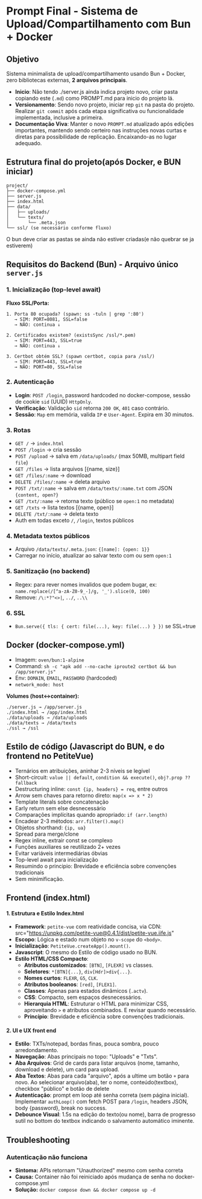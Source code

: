 # Prompt Final - Sistema de Upload/Compartilhamento com Bun + Docker

## Objetivo
Sistema minimalista de upload/compartilhamento usando Bun + Docker, zero bibliotecas externas, **2 arquivos principais**.

- **Inicio**: Não tendo ./server.js ainda indica projeto novo, criar pasta copiando este (`.md`) como PROMPT.md para inicio do projeto lá.
- **Versionamento**: Sendo novo projeto, iniciar rep `git` na pasta do projeto. Realizar `git commit` após cada etapa significativa ou funcionalidade implementada, inclusive a primeira.
- **Documentação Viva**: Manter o novo `PROMPT.md` atualizado após edições importantes, mantendo sendo certeiro nas instruções novas curtas e diretas para possibilidade de replicação. Encaixando-as no lugar adequado.

## Estrutura final do projeto(após Docker, e BUN iniciar)
```
project/
├── docker-compose.yml
├── server.js
├── index.html
├── data/
│   ├── uploads/
│   └── texts/
│       └── .meta.json
└── ssl/ (se necessário conforme fluxo)
```

O bun deve criar as pastas se ainda não estiver criadas(e não quebrar se ja estiverem)

## Requisitos do Backend (Bun) - Arquivo único `server.js`

### 1. Inicialização (top-level await)

**Fluxo SSL/Porta:**
```
1. Porta 80 ocupada? (spawn: ss -tuln | grep ':80')
   → SIM: PORT=8081, SSL=false
   → NÃO: continua ↓
   
2. Certificados existem? (existsSync /ssl/*.pem)
   → SIM: PORT=443, SSL=true
   → NÃO: continua ↓
   
3. Certbot obtém SSL? (spawn certbot, copia para /ssl/)
   → SIM: PORT=443, SSL=true
   → NÃO: PORT=80, SSL=false
```

### 2. Autenticação
- **Login**: `POST /login`, password hardcoded no docker-compose, sessão de cookie `sid` (UUID) `HttpOnly`.
- **Verificação**: Validação `sid` retorna `200 OK`, `401` caso contrário.
- **Sessão**: `Map` em memória, valida `IP` e `User-Agent`. Expira em 30 minutos.

### 3. Rotas
- `GET /` → `index.html`
- `POST /login` → cria sessão
- `POST /upload` → salva em `/data/uploads/` (max 50MB, multipart field `file`)
- `GET /files` → lista arquivos [{name, size}]
- `GET /files/:name` → download
- `DELETE /files/:name` → deleta arquivo
- `POST /txt/:name` → salva em `/data/texts/:name.txt` com JSON `{content, open?}`
- `GET /txt/:name` → retorna texto (público se `open:1` no metadata)
- `GET /txts` → lista textos [{name, open}]
- `DELETE /txt/:name` → deleta texto
- Auth em todas exceto `/`, `/login`, textos públicos

### 4. Metadata textos públicos
- Arquivo `/data/texts/.meta.json`: `{[name]: {open: 1}}`
- Carregar no início, atualizar ao salvar texto com ou sem `open:1`

### 5. Sanitização (no backend)
- Regex: para rever nomes invalidos que podem bugar, ex: `name.replace(/[^a-zA-Z0-9_-]/g, '_').slice(0, 100)`
- Remove: `/\:*?"<>|`, `../`, `..\\`

### 6. SSL
- `Bun.serve({ tls: { cert: file(...), key: file(...) } })` se SSL=true

## Docker (docker-compose.yml)

- Imagem: `oven/bun:1-alpine`
- Command: `sh -c "apk add --no-cache iproute2 certbot && bun /app/server.js"`
- Env: `DOMAIN`, `EMAIL`, `PASSWORD` (hardcoded)
- `network_mode: host`

**Volumes (host↔container):**
```
./server.js → /app/server.js
./index.html → /app/index.html
./data/uploads → /data/uploads
./data/texts → /data/texts
./ssl → /ssl
```

## Estilo de código (Javascript do BUN, e do frontend no PetiteVue)

- Ternários em atribuições, aninhar 2-3 níveis se legível
- Short-circuit: `value || default`, `condition && execute()`, `obj?.prop ?? fallback`
- Destructuring inline: `const {ip, headers} = req`, entre outros
- Arrow sem chaves para retorno direto: `map(x => x * 2)`
- Template literals sobre concatenação
- Early return sem else desnecessário
- Comparações implícitas quando apropriado: `if (arr.length)`
- Encadear 2-3 métodos: `arr.filter().map()`
- Objetos shorthand: `{ip, ua}`
- Spread para merge/clone
- Regex inline, extrair const se complexo
- Funções auxiliares se reutilizado 2+ vezes
- Evitar variáveis intermediárias óbvias
- Top-level await para inicialização
- Resumindo o principio: Brevidade e eficiência sobre convenções tradicionais
- Sem minimificação.

## Frontend (index.html)

#### 1. Estrutura e Estilo Index.html
- **Framework**: `petite-vue` com reatividade concisa, via CDN: src="https://unpkg.com/petite-vue@0.4.1/dist/petite-vue.iife.js"
- **Escopo**: Lógica e estado num objeto no `v-scope` do `<body>`.
- **Inicialização**: `PetiteVue.createApp().mount()`.
- **Javascript**: O mesmo do Estilo de código usado no BUN.
- **Estilo HTML/CSS Compacto**:
    - **Atributos customizados**: `[BTN]`, `[FLEXR]` vs classes.
    - **Seletores**: `*[BTN]{...}`, `div[Hdr]>div{...}`.
    - **Nomes curtos**: `FLEXR`, `G5`, `CLK`.
    - **Atributos booleanos**: `[red]`, `[FLEX1]`.
    - **Classes**: Apenas para estados dinâmicos (`.actv`).
    - **CSS**: Compacto, sem espaços desnecessários.
    - **Hierarquia HTML**: Estruturar o HTML para minimizar CSS, aproveitando `>` e atributos combinados. E revisar quando necessário.
    - **Princípio**: Brevidade e eficiência sobre convenções tradicionais.

#### 2. UI e UX front end
- **Estilo**: TXTs/notepad, bordas finas, pouca sombra, pouco arredondamento.
- **Navegação**: Abas principais no topo: "Uploads" e "Txts".
- **Aba Arquivos**: Grid de cards para listar arquivos (nome, tamanho, download e delete), um card para upload.
- **Aba Textos**: Abas para cada "arquivo", após a ultime um botão `+` para novo. Ao selecionar arquivo(aba), ter o nome, conteúdo(textbox), checkbox "público" e botão de delete
- **Autenticação**: prompt em loop até senha correta (sem página inicial). Implementar `authLoop()` com fetch POST para `/login`, headers JSON, body {password}, break no success.
- **Debounce Visual**: 1.5s na edição do texto(ou nome), barra de progresso sutil no bottom do textbox indicando o salvamento automático iminente.

## Troubleshooting

### Autenticação não funciona
- **Sintoma:** APIs retornam "Unauthorized" mesmo com senha correta
- **Causa:** Container não foi reiniciado após mudança de senha no docker-compose.yml
- **Solução:** `docker compose down && docker compose up -d`
